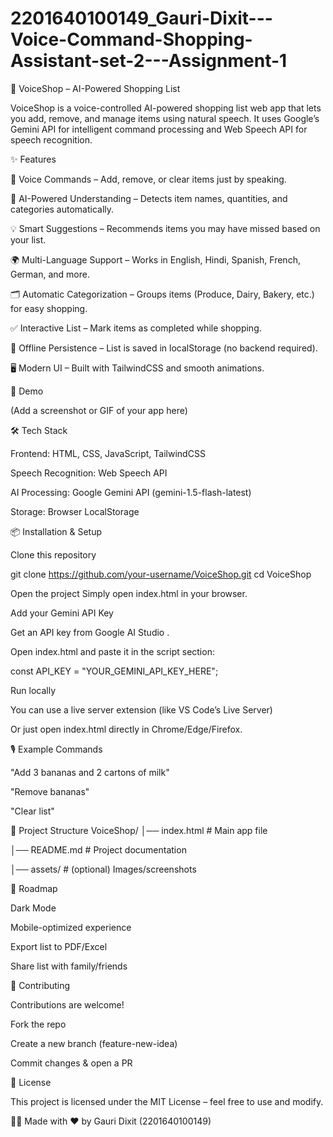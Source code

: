 # 2201640100149_Gauri-Dixit---Voice-Command-Shopping-Assistant-set-2---Assignment-1
🛒 VoiceShop – AI-Powered Shopping List

VoiceShop is a voice-controlled AI-powered shopping list web app that lets you add, remove, and manage items using natural speech. It uses Google’s Gemini API for intelligent command processing and Web Speech API for speech recognition.

✨ Features

🎤 Voice Commands – Add, remove, or clear items just by speaking.

🤖 AI-Powered Understanding – Detects item names, quantities, and categories automatically.

💡 Smart Suggestions – Recommends items you may have missed based on your list.

🌍 Multi-Language Support – Works in English, Hindi, Spanish, French, German, and more.

🗂️ Automatic Categorization – Groups items (Produce, Dairy, Bakery, etc.) for easy shopping.

✅ Interactive List – Mark items as completed while shopping.

💾 Offline Persistence – List is saved in localStorage (no backend required).

🖥️ Modern UI – Built with TailwindCSS and smooth animations.

🚀 Demo


(Add a screenshot or GIF of your app here)

🛠️ Tech Stack

Frontend: HTML, CSS, JavaScript, TailwindCSS

Speech Recognition: Web Speech API

AI Processing: Google Gemini API (gemini-1.5-flash-latest)

Storage: Browser LocalStorage

📦 Installation & Setup

Clone this repository

git clone https://github.com/your-username/VoiceShop.git
cd VoiceShop


Open the project
Simply open index.html in your browser.

Add your Gemini API Key

Get an API key from Google AI Studio
.

Open index.html and paste it in the script section:

const API_KEY = "YOUR_GEMINI_API_KEY_HERE";


Run locally

You can use a live server extension (like VS Code’s Live Server)

Or just open index.html directly in Chrome/Edge/Firefox.

🎙️ Example Commands

"Add 3 bananas and 2 cartons of milk"

"Remove bananas"

"Clear list"

📂 Project Structure
VoiceShop/
│── index.html       # Main app file

│── README.md        # Project documentation

│── assets/          # (optional) Images/screenshots

🔮 Roadmap

 Dark Mode

 Mobile-optimized experience

 Export list to PDF/Excel

 Share list with family/friends

🙌 Contributing

Contributions are welcome!

Fork the repo

Create a new branch (feature-new-idea)

Commit changes & open a PR

📜 License

This project is licensed under the MIT License – feel free to use and modify.

👩‍💻 Made with ❤️ by Gauri Dixit (2201640100149)
